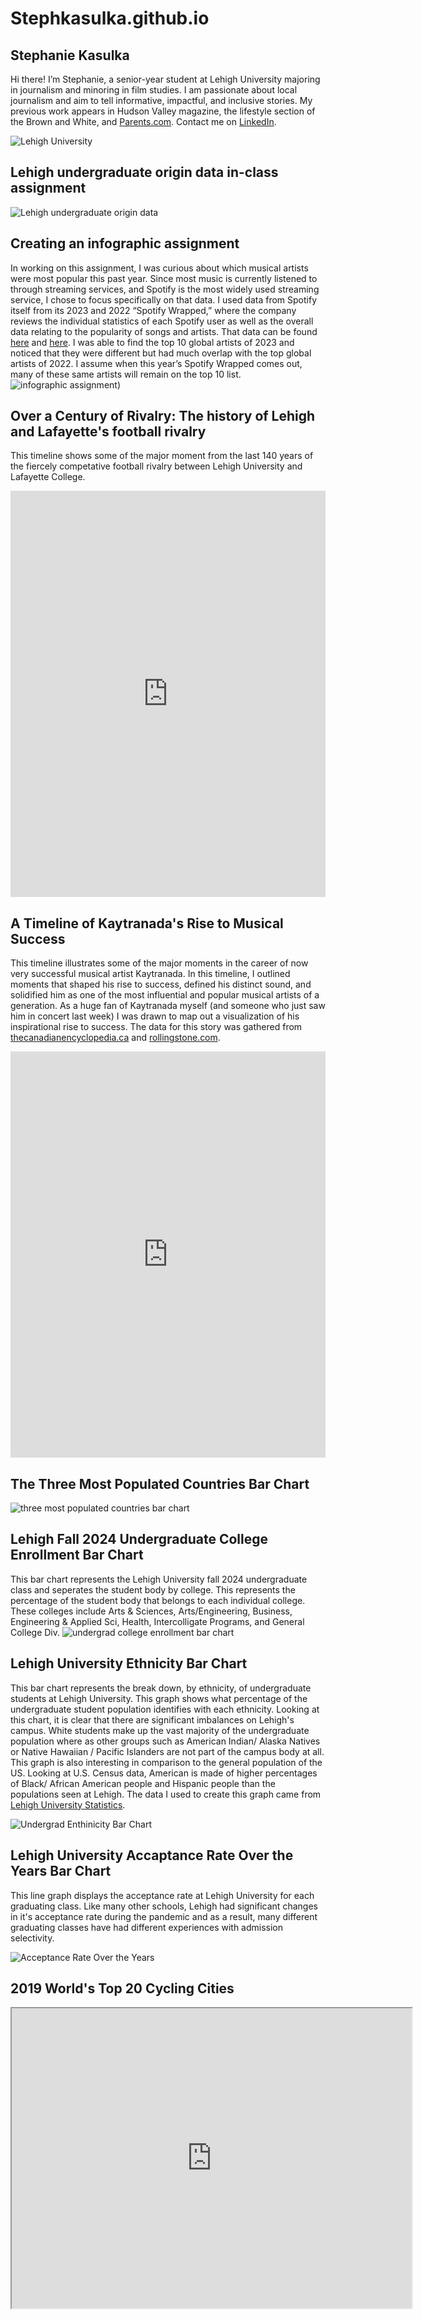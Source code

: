 # Stephkasulka.github.io

## Stephanie Kasulka

Hi there! I’m Stephanie, a senior-year student at Lehigh University majoring in journalism and minoring in film studies. I am passionate about local journalism and aim to tell informative, impactful, and inclusive stories. My previous work appears in Hudson Valley magazine, the lifestyle section of the Brown and White, and [Parents.com](https://www.parents.com/stephanie-kasulka-8668068). Contact me on [LinkedIn](https://www.linkedin.com/in/stephanie-kasulka/).

![Lehigh University](school.jpeg)

## Lehigh undergraduate origin data in-class assignment
![Lehigh undergraduate origin data](https://github.com/Stephkasulka/Stephkasulka.github.io/blob/main/Beige%20Company%20Organizational%20Chart%20Graph%20(1).jpg?raw=true)

## Creating an infographic assignment
In working on this assignment, I was curious about which musical artists were most popular this past year. Since most music is currently listened to through streaming services, and Spotify is the most widely used streaming service, I chose to focus specifically on that data. I used data from Spotify itself from its 2023 and 2022 “Spotify Wrapped,” where the company reviews the individual statistics of each Spotify user as well as the overall data relating to the popularity of songs and artists. That data can be found [here](https://newsroom.spotify.com/2022-11-30/the-top-songs-artists-podcasts-and-listening-trends-of-2022/) and [here](https://newsroom.spotify.com/2023-11-29/top-songs-artists-podcasts-albums-trends-2023/). I was able to find the top 10 global artists of 2023 and noticed that they were different but had much overlap with the top global artists of 2022. I assume when this year’s Spotify Wrapped comes out, many of these same artists will remain on the top 10 list.
![infographic assignment](https://github.com/Stephkasulka/Stephkasulka.github.io/blob/main/Light%20Blue%20Illustrative%20Simple%20Sea%20Animals%20Infographic.jpg?raw=true))

## Over a Century of Rivalry: The history of Lehigh and Lafayette's football rivalry 
This timeline shows some of the major moment from the last 140 years of the fiercely competative football rivalry between Lehigh University and Lafayette College.
<iframe src='https://cdn.knightlab.com/libs/timeline3/latest/embed/index.html?source=1ey-RCde5X6vLnKCiVoCwyLvLLcaAcm4xDjEhFKYVZ5A&font=Default&lang=en&initial_zoom=2&height=650' width='100%' height='650' webkitallowfullscreen mozallowfullscreen allowfullscreen frameborder='0'></iframe>

## A Timeline of Kaytranada's Rise to Musical Success
This timeline illustrates some of the major moments in the career of now very successful musical artist Kaytranada. In this timeline, I outlined moments that shaped his rise to success, defined his distinct sound, and solidified him as one of the most influential and popular musical artists of a generation. As a huge fan of Kaytranada myself (and someone who just saw him in concert last week) I was drawn to map out a visualization of his inspirational rise to success. The data for this story was gathered from [thecanadianencyclopedia.ca](https://www.thecanadianencyclopedia.ca/en/article/kaytranada) and [rollingstone.com](https://www.rollingstone.com/music/music-features/kaytranada-new-album-timeless-interview-1235019415/).
<iframe src='https://cdn.knightlab.com/libs/timeline3/latest/embed/index.html?source=1U2bb4G1yP_dvjFnDIWHbRYWZsuzKBbMX94qrPm_YLoM&font=Default&lang=en&initial_zoom=2&height=650' width='100%' height='650' webkitallowfullscreen mozallowfullscreen allowfullscreen frameborder='0'></iframe>

## The Three Most Populated Countries Bar Chart
![three most populated countries bar chart](https://github.com/Stephkasulka/Stephkasulka.github.io/blob/main/The_three_most_populous_countries_China_India_U.S._chartbuilder.png?raw=true)

## Lehigh Fall 2024 Undergraduate College Enrollment Bar Chart
This bar chart represents the Lehigh University fall 2024 undergraduate class and seperates the student body by college. This represents the percentage of the student body that belongs to each individual college. These colleges include Arts & Sciences, Arts/Engineering, Business, Engineering & Applied Sci, Health, Intercolligate Programs, and General College Div.
![undergrad college enrollment bar chart](https://github.com/Stephkasulka/Stephkasulka.github.io/blob/main/Percentage_of_2024_Lehigh_Student_Body_in_Each_Undergraduate_College_Percent_of_Undergraduate_Enrollment_chartbuilder.png?raw=true)

## Lehigh University Ethnicity Bar Chart
This bar chart represents the break down, by ethnicity, of undergraduate students at Lehigh University. This graph shows what percentage of the undergraduate student population identifies with each ethnicity. Looking at this chart, it is clear that there are significant imbalances on Lehigh's campus. White students make up the vast majority of the undergraduate population where as other groups such as American Indian/ Alaska Natives or Native Hawaiian / Pacific Islanders are not part of the campus body at all. This graph is also interesting in comparison to the general population of the US. Looking at U.S. Census data, American is made of higher percentages of Black/ African American people and Hispanic people than the populations seen at Lehigh. The data I used to create this graph came from [Lehigh University Statistics](https://www2.lehigh.edu/about/university-statistics).

![Undergrad Enthinicity Bar Chart](https://github.com/Stephkasulka/Stephkasulka.github.io/blob/main/Ethnicities_of_Lehigh_University_Undergrad_Students_by_Percentage_Undergrad_Percent_chartbuilder.png?raw=true)

## Lehigh University Accaptance Rate Over the Years Bar Chart
This line graph displays the acceptance rate at Lehigh University for each graduating class. Like many other schools, Lehigh had significant changes in it's acceptance rate during the pandemic and as a result, many different graduating classes have had different experiences with admission selectivity.

![Acceptance Rate Over the Years](https://raw.githubusercontent.com/Stephkasulka/Stephkasulka.github.io/refs/heads/main/Lehigh's_acceptance_rate_by_graduating_class_Admission_rate_chartbuilder.png)

## 2019 World's Top 20 Cycling Cities
<iframe src="https://www.google.com/maps/d/u/0/embed?mid=1IyFXeRBcMIpQCnNcDdBCxRnZwmOmqWw&ehbc=2E312F" width="640" height="480"></iframe>


